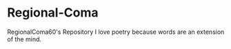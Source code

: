 # Regional-Coma
RegionalComa60's Repository
I love poetry because words are an extension of the mind.

